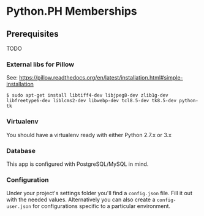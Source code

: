 Python.PH Memberships
=====================



## Prerequisites

TODO


### External libs for Pillow

See: https://pillow.readthedocs.org/en/latest/installation.html#simple-installation

```
$ sudo apt-get install libtiff4-dev libjpeg8-dev zlib1g-dev libfreetype6-dev liblcms2-dev libwebp-dev tcl8.5-dev tk8.5-dev python-tk
```


### Virtualenv

You should have a virtualenv ready with either Python 2.7.x or 3.x


### Database

This app is configured with PostgreSQL/MySQL in mind.


### Configuration

Under your project's settings folder you'll find a `config.json` file. Fill it out with the needed
values. Alternatively you can also create a `config-user.json` for configurations specific to a
particular environment.

